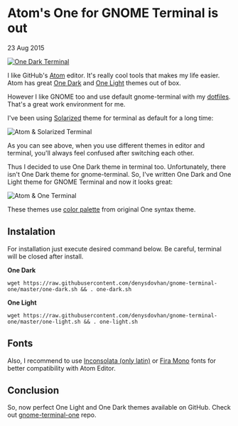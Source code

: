 # Atom's One for GNOME Terminal is out

23 Aug 2015

[![One Dark Terminal](http://i.imgur.com/O0VJ00Z.png)][gnome-terminal-one]

I like GitHub's [Atom][atom] editor. It's really cool tools that makes my life easier. Atom has great [One Dark][one-dark] and [One Light][one-light] themes out of box.

However I like GNOME too and use default gnome-terminal with my [dotfiles][dotfiles]. That's a great work environment for me.

I've been using [Solarized][solarized] theme for terminal as default for a long time:

![Atom & Solarized Terminal](http://i.imgur.com/rNzNlYx.png)

As you can see above, when you use different themes in editor and terminal, you'll always feel confused after switching each other.

Thus I decided to use One Dark theme in terminal too. Unfortunately, there isn't One Dark theme for gnome-terminal. So, I've written One Dark and One Light theme for GNOME Terminal and now it looks great:

![Atom & One Terminal](http://i.imgur.com/m0ylgAX.png)

These themes use [color palette][palette] from original One syntax theme.

## Instalation

For installation just execute desired command below. Be careful, terminal will be closed after install.

**One Dark**

```
wget https://raw.githubusercontent.com/denysdovhan/gnome-terminal-one/master/one-dark.sh && . one-dark.sh
```

**One Light**

```
wget https://raw.githubusercontent.com/denysdovhan/gnome-terminal-one/master/one-light.sh && . one-light.sh
```

## Fonts

Also, I recommend to use [Inconsolata (only latin)][inconsolata] or [Fira Mono][fira-mono] fonts for better compatibility with Atom Editor.

## Conclusion

So, now perfect One Light and One Dark themes available on GitHub. Check out [gnome-terminal-one][gnome-terminal-one] repo.


[gnome-terminal-one]: https://github.com/denysdovhan/gnome-terminal-one
[atom]: https://atom.io/
[one-dark]: https://atom.io/themes/one-dark-syntax
[one-light]: https://atom.io/themes/one-light-syntax
[dotfiles]: https://github.com/denysdovhan/dotfiles
[solarized]: http://ethanschoonover.com/solarized
[palette]: https://github.com/denysdovhan/gnome-terminal-one/blob/master/COLORS
[inconsolata]: https://www.google.com/fonts/specimen/Inconsolata
[fira-mono]: https://github.com/mozilla/Fira
